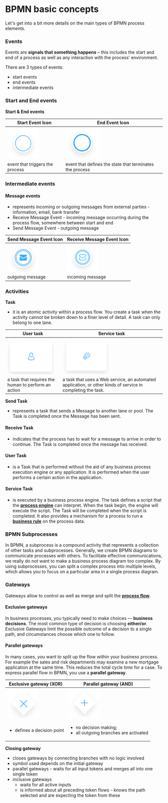 
# BPMN basic concepts

Let's get into a bit more details on the main types of BPMN process elements.


### Events

Events are **signals that something happens** – this includes the start and end of a process as well as any interaction with the process’ environment.

There are 3 types of events:

* start events
* end events
* intermediate events

### Start and End events

**Start & End events**

| Start Event Icon                  | End Event Icon                                           |
| --------------------------------- | -------------------------------------------------------- |
| ![](./img/event_start.png#center) | ![](./img/event_end.png#center)                          |
| event that triggers the process   | event that defines the state that terminates the process |

### Intermediate events

#### **Message events**

* represents incoming or outgoing messages from external parties - information, email, bank transfer
* Receive Message Event - incoming message occurring during the process flow, somewhere between start and end
* Send Message Event - outgoing message

| Send Message Event Icon            | Receive Message Event Icon            |
| ---------------------------------- | ------------------------------------- |
| ![](./img/message_send.png#center) | ![](./img/message_receive.png#center) |
| outgoing message                   | incoming message                      |

### Activities

**Task**

* it is an atomic activity within a process flow. You create a task when the activity cannot be broken down to a finer level of detail. A task can only belong to one lane.

| User task                                           | Service task                                                                                                |
| --------------------------------------------------- | ----------------------------------------------------------------------------------------------------------- |
| ![](./img/user_task.png#center)                     | ![](./img/service_task.png#center)                                                                          |
| a task that requires the human to perform an action | a task that uses a Web service, an automated application, or other kinds of service in completing the task. |

**Send Task**

* represents a task that sends a Message to another lane or pool. The Task is completed once the Message has been sent.

#### Receive Task

* indicates that the process has to wait for a message to arrive in order to continue. The Task is completed once the message has received.

#### User Task

* is a Task that is performed without the aid of any business process execution engine or any application. It is performed when the user performs a certain action in the application.

#### Service Task

* is executed by a business process engine. The task defines a script that the [**process engine**](../../../../terms/flowxai-process-engine) can interpret. When the task begin, the engine will execute the script. The Task will be completed when the script is completed. It also provides a mechanism for a process to run a [**business rule**](../../../../terms/business-rules) on the process data.

### BPMN Subprocesses

In BPMN, a subprocess is a compound activity that represents a collection of other tasks and subprocesses. Generally, we create BPMN diagrams to communicate processes with others. To facilitate effective communications, we really do not want to make a business process diagram too complex. By using subprocesses, you can split a complex process into multiple levels, which allows you to focus on a particular area in a single process diagram.

### Gateways

Gateways allow to control as well as merge and split the [**process flow**](../../../../terms/flowx-process).

#### Exclusive gateways

In business processes, you typically need to make choices — **business decisions**. The most common type of decision is choosing **either/or**. Exclusive Gateways limit the possible outcome of a decision to a single path, and circumstances choose which one to follow.

#### Parallel gateways

In many cases, you want to split up the flow within your business process. For example the sales and risk departments may examine a new mortgage application at the same time. This reduces the total cycle time for a case. To express parallel flow in BPMN, you use a **parallel gateway**.

| Exclusive gateway (XOR)                    | Parallel gateway (AND)                                                             |
| ------------------------------------------ | ---------------------------------------------------------------------------------- |
| ![](../img/gateway_exclusive.png#center)   | ![](../img/gateway_parallel.png#center)                                         |
| <ul><li>defines a decision point</li></ul> | <ul><li>no decision making; </li><li>all outgoing branches are activated</li></ul> |

**Closing gateway**

* closes gateways by connecting branches with no logic involved
* symbol used depends on the initial gateway
* parallel gateways - waits for all input tokens and merges all into one single token
* inclusive gateways
  * waits for all active inputs
  * is informed about all preceding token flows - knows the path selected and are expecting the token from these